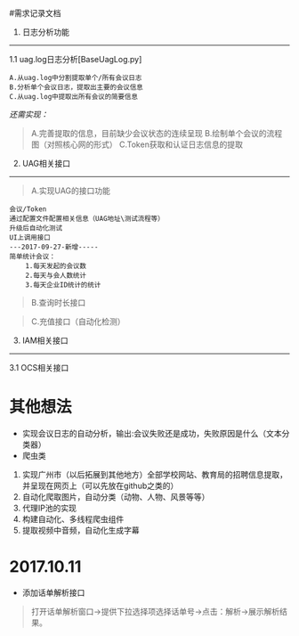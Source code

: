 #需求记录文档

1. 日志分析功能
-------------------------
1.1 uag.log日志分析[BaseUagLog.py]

    A.从uag.log中分割提取单个/所有会议日志
    B.分析单个会议日志，提取出主要的会议信息
    C.从uag.log中提取出所有会议的简要信息

_还需实现：_
>A.完善提取的信息，目前缺少会议状态的连续呈现
>B.绘制单个会议的流程图（对照核心网的形式）
>C.Token获取和认证日志信息的提取



2. UAG相关接口
---------------------------------    
>A.实现UAG的接口功能

    会议/Token
    通过配置文件配置相关信息（UAG地址\测试流程等）
    升级后自动化测试
    UI上调用接口
    ---2017-09-27-新增-----
    简单统计会议：
        1.每天发起的会议数
        2.每天与会人数统计
        3.每天企业ID统计的统计
    
    
>B.查询时长接口

>C.充值接口（自动化检测）
    

3. IAM相关接口
------------------------------------
3.1 OCS相关接口


其他想法
=======================================
* 实现会议日志的自动分析，输出:会议失败还是成功，失败原因是什么（文本分类器）
* 爬虫类
  
 1. 实现广州市（以后拓展到其他地方）全部学校网站、教育局的招聘信息提取，并呈现在网页上（可以先放在github之类的）
 2. 自动化爬取图片，自动分类（动物、人物、风景等等）
 3. 代理IP池的实现
 4. 构建自动化、多线程爬虫组件
 5. 提取视频中音频，自动化生成字幕
 
 
 
 # 2017.10.11
 
 * 添加话单解析接口
 > 打开话单解析窗口->提供下拉选择项选择话单号->点击：解析->展示解析结果。
    
